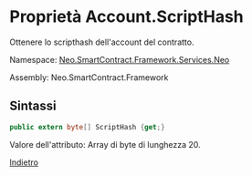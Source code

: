# Proprietà Account.ScriptHash

Ottenere lo scripthash dell'account del contratto.

Namespace: [Neo.SmartContract.Framework.Services.Neo](../../neo.md)

Assembly: Neo.SmartContract.Framework

## Sintassi

```c#
public extern byte[] ScriptHash {get;}
```

Valore dell'attributo: Array di byte di lunghezza 20.



[Indietro](../Account.md)
